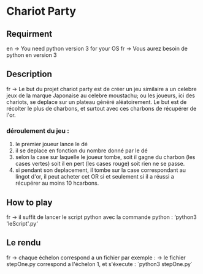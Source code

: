 # Chariot Party

## Requirment
  en -> You need python version 3 for your OS
  fr -> Vous aurez besoin de python en version 3

## Description
  fr -> Le but du projet chariot party est de créer un jeu similaire a un celebre jeux de la marque Japonaise au celebre moustachu; ou les joueurs, ici des chariots, se deplace sur un plateau généré aléatoirement.
  Le but est de récolter le plus de charbons, et surtout avec ces charbons de récupérer de l'or.
	
### déroulement du jeu :
 1. le premier joueur lance le dé
 2. il se deplace en fonction du nombre donné par le dé
 3. selon la case sur laquelle le joueur tombe, soit il gagne du charbon (les cases vertes) soit il en pert (les cases rouge) soit rien ne se passe.
 4. si pendant son deplacement, il tombe sur la case correspondant au lingot d'or, il peut acheter cet OR si et seulement si il a réussi a récupérer au moins 10 hcarbons.


## How to play
 fr -> il suffit de lancer le script python avec la commande python :
    ‘python3 'leScript'.py‘


## Le rendu
fr -> chaque échelon correspond a un fichier 
   par exemple :
        -> le fichier stepOne.py correspond a l'échelon 1, et s'éxecute :
	´python3 stepOne.py´
